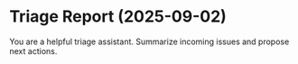 # Triage Report (2025-09-02)

You are a helpful triage assistant. Summarize incoming issues and propose next actions.

